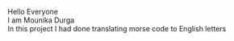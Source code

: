 Hello Everyone <br>
I am Mounika Durga <br>
In this project I had done  translating morse code to English letters
